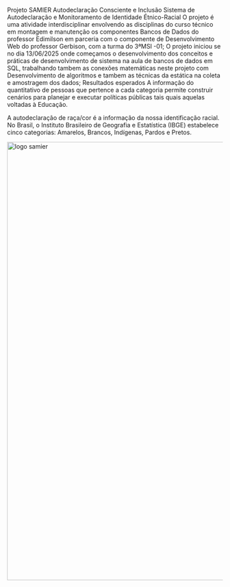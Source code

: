 Projeto SAMIER
Autodeclaração Consciente e Inclusão
Sistema de Autodeclaração e Monitoramento de Identidade Étnico-Racial
O projeto é uma atividade interdisciplinar envolvendo as disciplinas do curso técnico em montagem e manutenção os componentes Bancos de Dados do professor Edimilson em parceria com o componente de Desenvolvimento Web do professor Gerbison, com a turma do 3ªMSI -01; O projeto iniciou se no dia 13/06/2025 onde começamos o desenvolvimento dos conceitos e práticas de desenvolvimento de sistema na aula de bancos de dados em SQL, trabalhando tambem as conexões matemáticas neste projeto com Desenvolvimento de algoritmos e tambem as técnicas da estática na coleta e amostragem dos dados;
Resultados esperados
A informação do quantitativo de pessoas que pertence a cada categoria permite construir cenários para planejar e executar políticas públicas tais quais aquelas voltadas à Educação.

A autodeclaração de raça/cor é a informação da nossa identificação racial. No Brasil, o Instituto Brasileiro de Geografia e Estatística (IBGE) estabelece cinco categorias: Amarelos, Brancos, Indígenas, Pardos e Pretos. 

<img width="1024" height="1024" alt="logo samier" src="https://github.com/user-attachments/assets/ec09f607-4b50-43e5-b40a-7ac632a47da2" />
